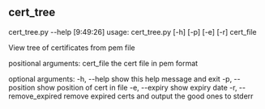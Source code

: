 ## cert_tree

cert_tree.py --help                                                                                 [9:49:26]
usage: cert_tree.py [-h] [-p] [-e] [-r] cert_file

View tree of certificates from pem file

positional arguments:
  cert_file             the cert file in pem format

optional arguments:
  -h, --help            show this help message and exit
  -p, --position        show position of cert in file
  -e, --expiry          show expiry date
  -r, --remove_expired  remove expired certs and output the good ones to stderr
